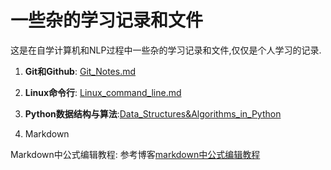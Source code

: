 # 一些杂的学习记录和文件

这是在自学计算机和NLP过程中一些杂的学习记录和文件,仅仅是个人学习的记录.

1. **Git和Github**: [Git_Notes.md](./Git_Notes.md)

2. **Linux命令行**: [Linux_command_line.md](./Linux_command_line.md)

3. **Python数据结构与算法**:[Data_Structures&Algorithms_in_Python](./Data_Structures&Algorithms_in_Python)

4.  Markdown

   Markdown中公式编辑教程: 参考博客[markdown中公式编辑教程](https://www.jianshu.com/p/25f0139637b7)

